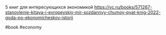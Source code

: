
5 книг для интересующихся экономикой https://vc.ru/books/571267-stanovlenie-kitaya-i-evropeyskiy-mir-sozdannyy-chumoy-pyat-knig-2022-goda-po-ekonomicheskoy-istorii

#book #economy 